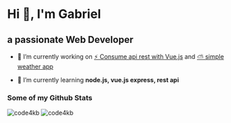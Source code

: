 # Hi 👋, I'm Gabriel

## a passionate Web Developer

- 🔭 I’m currently working on [⚡ Consume api rest with Vue.js](https://github.com/code4kb/consumir-api-rest-vuejs) and [⛅ simple weather app](https://github.com/code4kb/weather-app)

- 🌱 I’m currently learning **node.js, vue.js express, rest api**

### Some of my Github Stats

<p align="left">
<img src="https://github-readme-stats.vercel.app/api?username=code4kb&show_icons=true" alt="code4kb" />
<img src="https://github-readme-stats.vercel.app/api/top-langs/?username=code4kb&layout=compact" alt="code4kb"  />
</p>
